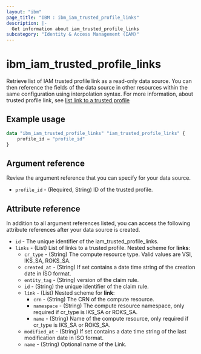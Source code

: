 ```yaml
---
layout: "ibm"
page_title: "IBM : ibm_iam_trusted_profile_links"
description: |-
  Get information about iam_trusted_profile_links
subcategory: "Identity & Access Management (IAM)"
---
```


# ibm_iam_trusted_profile_links

Retrieve list of IAM trusted profile link as a read-only data source. You can then reference the fields of the data source in other resources within the same configuration using interpolation syntax. For more information, about trusted profile link, see [list link to a trusted profile](https://cloud.ibm.com/apidocs/iam-identity-token-api#list-link)

## Example usage

```terraform
data "ibm_iam_trusted_profile_links" "iam_trusted_profile_links" {
	profile_id = "profile_id"
}
```

## Argument reference

Review the argument reference that you can specify for your data source.

* `profile_id` - (Required, String) ID of the trusted profile.

## Attribute reference

In addition to all argument references listed, you can access the following attribute references after your data source is created.

* `id` - The unique identifier of the iam_trusted_profile_links.
* `links` - (List) List of links to a trusted profile.
  Nested scheme for **links**:
	* `cr_type` - (String) The compute resource type. Valid values are VSI, IKS_SA, ROKS_SA.
	* `created_at` - (String) If set contains a date time string of the creation date in ISO format.
	* `entity_tag` - (String) version of the claim rule.
	* `id` - (String) the unique identifier of the claim rule.
	* `link` - (List)
      Nested scheme for **link**:
		* `crn` - (String) The CRN of the compute resource.
		* `namespace` - (String) The compute resource namespace, only required if cr_type is IKS_SA or ROKS_SA.
		* `name` - (String) Name of the compute resource, only required if cr_type is IKS_SA or ROKS_SA.
	* `modified_at` - (String) If set contains a date time string of the last modification date in ISO format.
	* `name` - (String) Optional name of the Link.
